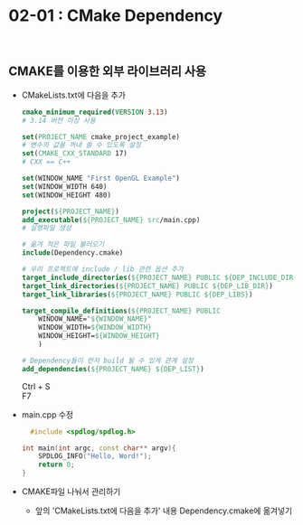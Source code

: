 # 02-01 : CMake Dependency<br>
<br>

## CMAKE를 이용한 외부 라이브러리 사용<br>
- CMakeLists.txt에 다음을 추가<br>
  ```cmake
  cmake_minimum_required(VERSION 3.13)
  # 3.14 버전 이상 사용
  
  set(PROJECT_NAME cmake_project_example)
  # 변수의 값을 꺼내 쓸 수 있도록 설정
  set(CMAKE_CXX_STANDARD 17)
  # CXX == C++
  
  set(WINDOW_NAME "First OpenGL Example")
  set(WINDOW_WIDTH 640)
  set(WINDOW_HEIGHT 480)
  
  project(${PROJECT_NAME})
  add_executable(${PROJECT_NAME} src/main.cpp)
  # 실행파일 생성
  
  # 옮겨 적은 파일 불러오기
  include(Dependency.cmake)
  
  # 우리 프로젝트에 include / lib 관련 옵션 추가
  target_include_directories(${PROJECT_NAME} PUBLIC ${DEP_INCLUDE_DIR})
  target_link_directories(${PROJECT_NAME} PUBLIC ${DEP_LIB_DIR})
  target_link_libraries(${PROJECT_NAME} PUBLIC ${DEP_LIBS})
  
  target_compile_definitions(${PROJECT_NAME} PUBLIC
      WINDOW_NAME="${WINDOW_NAME}"
      WINDOW_WIDTH=${WINDOW_WIDTH}
      WINDOW_HEIGHT=${WINDOW_HEIGHT}
      )
  
  # Dependency들이 먼저 build 될 수 있게 관계 설정
  add_dependencies(${PROJECT_NAME} ${DEP_LIST})
  ```
  Ctrl + S<br>
  F7

- main.cpp 수정
  ```cpp
    #include <spdlog/spdlog.h>
  
  int main(int argc, const char** argv){
      SPDLOG_INFO("Hello, Word!");
      return 0;
  }
  ```
- CMAKE파일 나눠서 관리하기
  + 앞의 'CMakeLists.txt에 다음을 추가' 내용 Dependency.cmake에 옮겨넣기
<br>
